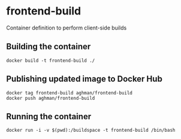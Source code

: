 # frontend-build
Container definition to perform client-side builds 

## Building the container
```
docker build -t frontend-build ./
```

## Publishing updated image to Docker Hub
```
docker tag frontend-build aghman/frontend-build
docker push aghman/frontend-build
```
## Running the container
```
docker run -i -v $(pwd):/buildspace -t frontend-build /bin/bash
```